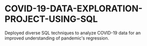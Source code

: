 # COVID-19-DATA-EXPLORATION-PROJECT-USING-SQL
Deployed diverse SQL techniques to analyze COVID-19 data for an improved understanding of pandemic's regression.

